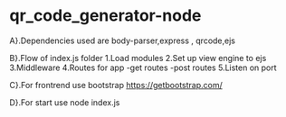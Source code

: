 # qr_code_generator-node

A}.Dependencies used are body-parser,express , qrcode,ejs

B}.Flow of index.js folder
  1.Load modules
  2.Set up view engine to ejs
  3.Middleware
  4.Routes for app
    -get routes
    -post routes
  5.Listen on port  

C}.For frontrend use bootstrap https://getbootstrap.com/

D}.For start use   node index.js




